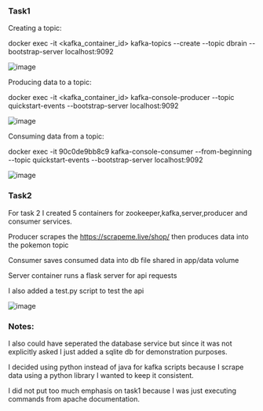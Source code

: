 ### Task1

Creating a topic:

  docker exec -it <kafka_container_id> kafka-topics --create --topic dbrain --bootstrap-server localhost:9092

  ![image](https://github.com/user-attachments/assets/151b1930-15fb-4c17-aff3-e40b8cf30da0)

Producing  data to  a topic:

  docker exec -it <kafka_container_id>  kafka-console-producer  --topic quickstart-events --bootstrap-server localhost:9092

  ![image](https://github.com/user-attachments/assets/c4b63d71-28b8-47e2-b31e-131a8f253084)

Consuming data from a topic:

  docker exec -it 90c0de9bb8c9 kafka-console-consumer --from-beginning --topic quickstart-events --bootstrap-server localhost:9092

  ![image](https://github.com/user-attachments/assets/c4b63d71-28b8-47e2-b31e-131a8f253084)


### Task2

  For task 2 I created 5 containers for zookeeper,kafka,server,producer and consumer services.

  Producer scrapes the https://scrapeme.live/shop/ then produces data into the pokemon topic

  Consumer saves consumed data into db file shared in app/data volume

  Server container runs a flask server for api requests

  I also added a test.py script to test the api

  ![image](https://github.com/user-attachments/assets/0283f699-1444-49cc-9553-0861d70dcd25)

### Notes:

  I also could have seperated the database service but since it was not explicitly asked I just added a sqlite db for demonstration purposes.

  I decided using python instead of java  for kafka scripts because I scrape data using a python library I wanted to keep it consistent.

  I did not put too much emphasis on task1 because I was just executing commands from apache documentation.

  

